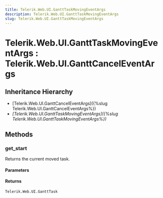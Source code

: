 ```yaml
---
title: Telerik.Web.UI.GanttTaskMovingEventArgs
description: Telerik.Web.UI.GanttTaskMovingEventArgs
slug: Telerik.Web.UI.GanttTaskMovingEventArgs
---
```


# Telerik.Web.UI.GanttTaskMovingEventArgs : Telerik.Web.UI.GanttCancelEventArgs

## Inheritance Hierarchy

* [Telerik.Web.UI.GanttCancelEventArgs]({%slug Telerik.Web.UI.GanttCancelEventArgs%})
* *[Telerik.Web.UI.GanttTaskMovingEventArgs]({%slug Telerik.Web.UI.GanttTaskMovingEventArgs%})*


## Methods

### get_start

Returns the current moved task. 

#### Parameters

#### Returns

`Telerik.Web.UI.GanttTask`

